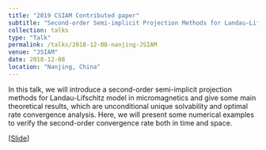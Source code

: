 ```yaml
---
title: "2019 CSIAM Contributed paper"
subtitle: "Second-order Semi-implicit Projection Methods for Landau-Lifshitz Equation"
collection: talks
type: "Talk"
permalink: /talks/2018-12-08-nanjing-JSIAM
venue: "JSIAM"
date: 2018-12-08
location: "Nanjing, China"
---
```


In this talk, we will introduce a second-order semi-implicit projection methods for Landau-Lifschitz model in micromagnetics and give some main theoretical results, 
which are unconditional unique solvability and optimal rate convergence analysis. 
Here, we will present some numerical examples to verify the second-order convergence rate both in time and space. <br>

[[Slide]](http://1223steven.github.io/files/cjxie_nanjing_JISAM_2018.pdf)